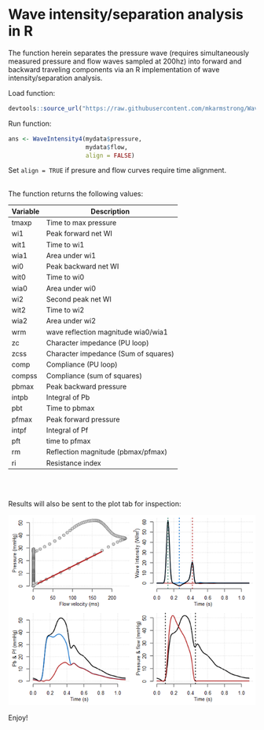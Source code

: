 # Wave intensity/separation analysis in R

The function herein separates the pressure wave (requires simultaneously measured pressure and flow waves sampled at 200hz) into forward and backward traveling components via an R implementation of wave intensity/separation analysis.

Load function:
```R
devtools::source_url("https://raw.githubusercontent.com/mkarmstrong/WaveIntensity/main/WaveIntensity4.R")
```


Run function:
```R
ans <- WaveIntensity4(mydata$pressure, 
                      mydata$flow, 
                      align = FALSE)
```

Set `align = TRUE` if presure and flow curves require time alignment.
<br/><br/>

The function returns the following values:

**Variable**      | **Description**
------------------|-------------------------
tmaxp             | Time to max pressure
wi1               | Peak forward net WI
wit1              | Time to wi1
wia1              | Area under wi1
wi0               | Peak backward net WI
wit0              | Time to wi0
wia0              | Area under wi0
wi2               | Second peak net WI
wit2              | Time to wi2
wia2              | Area under wi2
wrm               | wave reflection magnitude wia0/wia1
zc                | Character impedance (PU loop)
zcss              | Character impedance (Sum of squares)
comp              | Compliance (PU loop)
compss            | Compliance (sum of squares)
pbmax             | Peak backward pressure
intpb             | Integral of Pb
pbt               | Time to pbmax
pfmax             | Peak forward pressure
intpf             | Integral of Pf
pft               | time to pfmax
rm                | Reflection magnitude (pbmax/pfmax)
ri                | Resistance index

<br/><br/>

Results will also be sent to the plot tab for inspection:

![alt text](WIRplot.png)

Enjoy!
